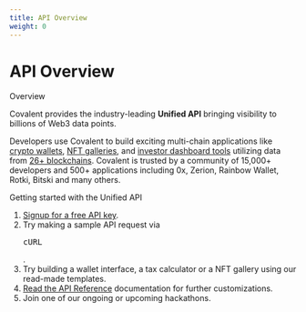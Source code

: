```yaml
---
title: API Overview
weight: 0
---
```


# API Overview

<section class="">    
    <div class="font-light text-4xl text-covalent-black pb-12  max-w-screen-md">
     Overview
    </div>
    <p class="text-xl max-w-4xl text-gray-800 mb-6">
        Covalent provides the industry-leading <strong>Unified API</strong> bringing visibility to billions of Web3 data points. 
    </p>
    <p class="text-xl max-w-4xl text-gray-800 mb-6">
        Developers use Covalent to build exciting multi-chain applications like <a href="/docs/project-showcase/wallet">crypto wallets</a>, <a href="/docs/project-showcase/nft">NFT galleries</a>, and <a href="/docs/project-showcase/tools">investor dashboard tools</a> utilizing data from <a href="/docs/networks/">26+ blockchains</a>. Covalent is trusted by a community of 15,000+ developers and 500+ applications including 0x, Zerion, Rainbow Wallet, Rotki, Bitski and many others.
    </p>
    <div class="font-light text-4xl text-covalent-black py-6 max-w-screen-md">
     Getting started with the Unified API
    </div>
    <ol class="list-decimal max-w-3xl my-6 text-lg ">
    <li class="text-xl my-8"><a target="_blank" href="https://www.covalenthq.com/platform/#/auth/register">Signup for a free API key</a>.</li>
    <li class="text-xl my-8">Try making a sample API request via <pre>cURL</pre>.</li>
    <li class="text-xl my-8">Try building a wallet interface, a tax calculator or a NFT gallery using our read-made templates.</li>
    <li class="text-xl my-8"><a target="_blank" href="https://www.covalenthq.com/docs/api/#/">Read the API Reference</a> documentation for further customizations.</li>
    <li class="text-xl my-8">Join one of our ongoing or upcoming hackathons.</li>
    </ol>
</section> 

